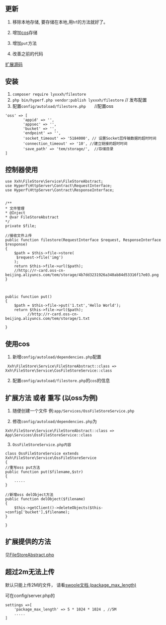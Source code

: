 ## 更新

1.  移除本地存储, 要存储在本地,用`hf`的方法就好了。

2.  增加[cos](https://cloud.tencent.com/document/product/436/34282)存储

3.  增加`put`方法

4.  改善之前的代码

[扩展源码](https://gitee.com/lyxxxh/filestore/tree/master/src/Service)

## 安装

1. `composer require lyxxxh/filestore`
​
2. `php bin/hyperf.php vendor:publish lyxxxh/filestore`  // 发布配置
​
3. 配置`config/autoload/filestore.php`       //配置oss
```
'oss' => [
		'appid' => '',
		'appsec' => '',
		'bucket' => '',
		'endpoint' => '',
		'socket_timeout' => '5184000', // 设置Socket层传输数据的超时时间
		'connection_timeout' => '10', //建立链接的超时时间
		'save_path' => 'tem/storage/',  //存储目录
]
```

## 控制器使用
```
use Xxh\FileStore\Service\FileStoreAbstract;
use Hyperf\HttpServer\Contract\RequestInterface;
use Hyperf\HttpServer\Contract\ResponseInterface;
​

/**
* 文件管理
* @Inject
* @var FileStoreAbstract
*/
private $file;
​
//接收文件上传
public function filestore(RequestInterface $request, ResponseInterface $response)
{
	$path = $this->file->store(
	 $request->file('img')
	);
	return $this->file->url($path);    
	//http://r-card.oss-cn-beijing.aliyuncs.com/tem/storage/4b7dd3231926a340ab84d53316f17e03.png
}
​


public function put()
{
	$path = $this->file->put('1.txt','Hello World');
	return $this->file->url($path);
		  //http://r-card.oss-cn-beijing.aliyuncs.com/tem/storage/1.txt

}

```

## 使用cos


1.  新增`config/autoload/dependencies.php`配置
```
 Xxh\FileStore\Service\FileStoreAbstract::class => Xxh\FileStore\Service\CosFileStoreService::class 
```
2.  配置`config/autoload/filestore.php`的`cos`的信息



## 扩展方法 或者 重写 (以oss为例)

1.  随便创建一个文件 例:`app/Services/OssFileStoreService.php`

2.  修改`config/autoload/dependencies.php`为  
```
Xxh\FileStore\Service\FileStoreAbstract::class => App\Services\OssFileStoreService::class
```
3.  `OssFileStoreService.php内容`

```
class OssFileStoreService extends Xxh\FileStore\Service\OssFileStoreService
{
//重写oss put方法
public function put($filename,$str)
{
	..... 
}

//新增oss delObject方法  
public function delObject($filename) 
{ 
	$this->getClient()->deleteObjects($this->config['bucket'],$filename);  
}

}

```


## 扩展提供的方法

见[FileStoreAbstract.php](https://gitee.com/lyxxxh/filestore/blob/master/src/Service/FileStoreAbstract.php)

## 超过2m无法上传

默认只能上传2M的文件，
请看[swoole文档 (package_max_length)](https://wiki.swoole.com/wiki/page/301.htmlhttps://wiki.swoole.com/wiki/page/301.html)


可在config/server.php的
```
settings =>[
    'package_max_length' => 5 * 1024 * 1024 , //5M
    .....
]
```